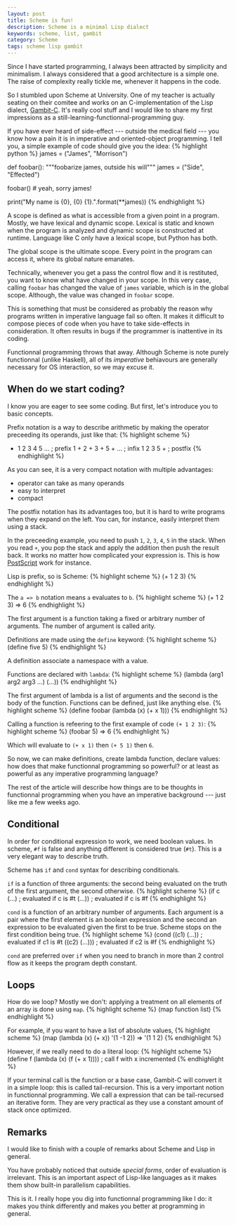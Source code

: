 ```yaml
---
layout: post
title: Scheme is fun!
description: Scheme is a minimal Lisp dialect
keywords: scheme, list, gambit
category: Scheme
tags: scheme lisp gambit
---
```


Since I have started programming, I always been attracted by simplicity and
minimalism. I always considered that a good architecture is a simple one. The
raise of complexity really tickle me, whenever it happens in the code.

So I stumbled upon Scheme at University. One of my teacher is actually seating
on their comitee and works on an C-implementation of the Lisp dialect,
[Gambit-C](http://gambitscheme.org/wiki/index.php/Main_Page). It's really cool
stuff and I would like to share my first impressions as a
still-learning-functionnal-programming guy.

If you have ever heard of side-effect --- outside the medical field --- you know
how a pain it is in imperative and oriented-object programming. I tell you, a
simple example of code should give you the idea:
{% highlight python %}
james = ("James", "Morrison")

def foobar():
    """foobarize james, outside his will"""
    james = ("Side", "Effected")

foobar() # yeah, sorry james!

print("My name is {0}, {0} {1}.".format(**james))
{% endhighlight %}

A scope is defined as what is accessible from a given point in a program. Mostly,
we have lexical and dynamic scope. Lexical is static and known when the program
is analyzed and dynamic scope is constructed at runtime. Language like C only
have a lexical scope, but Python has both.

The global scope is the ultimate scope. Every point in the program can access
it, where its global nature emanates.

Technically, whenever you get a pass the control flow and it is restituted, you
want to know what have changed in your scope. In this very case, calling
`foobar` has changed the value of `james` variable, which is in the global
scope. Although, the value was changed in `foobar` scope.

This is something that must be considered as probably the reason why programs
written in imperative language fail so often. It makes it difficult to compose
pieces of code when you have to take side-effects in consideration. It often
results in bugs if the programmer is inattentive in its coding.

Functionnal programming throws that away. Although Scheme is note purely
functionnal (unlike Haskell), all of its *imperative* behiavours are generally
necessary for OS interaction, so we may excuse it.

When do we start coding?
------------------------
I know you are eager to see some coding. But first, let's introduce you to basic
concepts.

Prefix notation is a way to describe arithmetic by making the operator
preceeding its operands, just like that:
{% highlight scheme %}
+ 1 2 3 4 5 ...     ; prefix
1 + 2 + 3 + 5 + ... ; infix
1 2 3 5 +           ; postfix
{% endhighlight %}

As you can see, it is a very compact notation with multiple advantages:
* operator can take as many operands
* easy to interpret
* compact

The postfix notation has its advantages too, but it is hard to write programs
when they expand on the left. You can, for instance, easily interpret them using
a stack.

In the preceeding example, you need to push `1`, `2`, `3`, `4`, `5` in the
stack. When you read `+`, you pop the stack and apply the addition then push the
result back. It works no matter how complicated your expression is. This is how
[PostScript]() work for instance.

Lisp is prefix, so is Scheme:
{% highlight scheme %}
(+ 1 2 3)
{% endhighlight %}

The `a => b` notation means `a` evaluates to `b`.
{% highlight scheme %}
(+ 1 2 3) => 6
{% endhighlight %}

The first argument is a function taking a fixed or arbitrary number of
arguments. The number of argument is called arity.

Definitions are made using the `define` keyword:
{% highlight scheme %}
(define five 5)
{% endhighlight %}

A definition associate a namespace with a value.

Functions are declared with `lambda`:
{% highlight scheme %}
(lambda (arg1 arg2 arg3 ...)
  (...))
{% endhighlight %}

The first argument of lambda is a list of arguments and the second is the body
of the function. Functions can be defined, just like anything else.
{% highlight scheme %}
(define foobar (lambda (x)
  (+ x 1)))
{% endhighlight %}

Calling a function is refeering to the first example of code `(+ 1 2 3)`:
{% highlight scheme %}
(foobar 5) => 6
{% endhighlight %}

Which will evaluate to `(+ x 1)` then `(+ 5 1)` then `6`.

So now, we can make definitions, create lambda function, declare values: how
does that make functionnal programming so powerful? or at least as powerful as
any imperative programming language?

The rest of the article will describe how things are to be thoughts in
functionnal programming when you have an imperative background --- just like me
a few weeks ago.

Conditional
-----------
In order for conditional expression to work, we need boolean values. In scheme,
`#f` is false and anything different is considered true (`#t`). This is a very
elegant way to describe truth.

Scheme has `if` and `cond` syntax for describing conditionals.

`if` is a function of three arguments: the second
being evaluated on the truth of the first argument, the second otherwise.
{% highlight scheme %}
(if c
  (...)  ; evaluated if c is #t
  (...)) ; evaluated if c is #f
{% endhighlight %}

`cond` is a function of an arbitrary number of arguments. Each argument is a
pair where the first element is an boolean expression and the second an
expression to be evaluated given the first to be true. Scheme stops on the first
condition being true.
{% highlight scheme %}
(cond
  ((c1) (...))  ; evaluated if c1 is #t
  ((c2) (...))) ; evaluated if c2 is #f
{% endhighlight %}

`cond` are preferred over `if` when you need to branch in more than 2 control
flow as it keeps the program depth constant.

Loops
-----
How do we loop? Mostly we don't: applying a treatment on all elements of an
array is done using `map`.
{% highlight scheme %}
(map function list)
{% endhighlight %}

For example, if you want to have a list of absolute values,
{% highlight scheme %}
(map (lambda (x)
  (+ x)) '(1 -1 2))
=> '(1 1 2)
{% endhighlight %}

However, if we really need to do a literal loop:
{% highlight scheme %}
(define f (lambda (x)
    (f (+ x 1)))) ; call f with x incremented
{% endhighlight %}

If your terminal call is the function or a base case, Gambit-C will convert it
in a simple loop: this is called tail-recursion. This is a very important notion
in functionnal programming. We call a expression that can be tail-recursed an
iterative form. They are very practical as they use a constant amount of stack
once optimized.

Remarks
-------
I would like to finish with a couple of remarks about Scheme and Lisp in
general.

You have probably noticed that outside _special forms_, order of evaluation is
irrelevant. This is an important aspect of Lisp-like languages as it makes them
show built-in parallelism capabilities.

This is it. I really hope you dig into functionnal programming like I do: it
makes you think differently and makes you better at programming in general.


